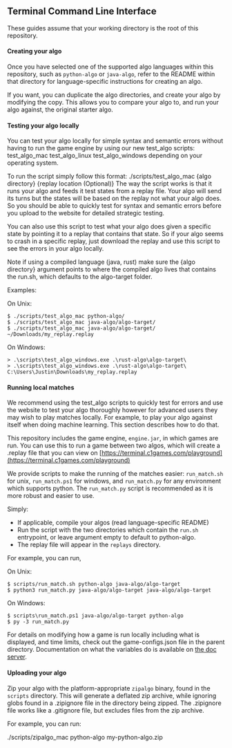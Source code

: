## Terminal Command Line Interface

These guides assume that your working directory is the root of this repository.

#### Creating your algo

Once you have selected one of the supported algo languages within this repository, such as `python-algo` 
or `java-algo`, refer to the README within that directory for language-specific instructions for 
creating an algo.

If you want, you can duplicate the algo directories, and create your algo by modifying the copy. 
This allows you to compare your algo to, and run your algo against, the original starter algo.

#### Testing your algo locally

You can test your algo locally for simple syntax and semantic errors without having to run the game engine by using our new test_algo scripts: test_algo_mac test_algo_linux test_algo_windows depending on your operating system.

To run the script simply follow this format: ./scripts/test_algo_mac {algo directory} {replay location (Optional)}
The way the script works is that it runs your algo and feeds it test states from a replay file. Your algo will send its turns but the states will be based on the replay not what your algo does. So you should be able to quickly test for syntax and semantic errors before you upload to the website for detailed strategic testing.

You can also use this script to test what your algo does given a specific state by pointing it to a replay that contains that state. So if your algo seems to crash in a specific replay, just download the replay and use this script to see the errors in your algo locally.

Note if using a compiled language (java, rust) make sure the {algo directory} argument points to where the compiled algo lives that contains the run.sh, which defaults to the algo-target folder.

Examples: 

On Unix:
```
$ ./scripts/test_algo_mac python-algo/
$ ./scripts/test_algo_mac java-algo/algo-target/
$ ./scripts/test_algo_mac java-algo/algo-target/ ~/Downloads/my_replay.replay
```
On Windows:
```
> .\scripts\test_algo_windows.exe .\rust-algo\algo-target\
> .\scripts\test_algo_windows.exe .\rust-algo\algo-target\ C:\Users\Justin\Downloads\my_replay.replay
```

#### Running local matches

We recommend using the test_algo scripts to quickly test for errors and use the website to test your algo thoroughly however for advanced users they may wish to play matches locally. For example, to play your algo against itself when doing machine learning. This section describes how to do that.

This repository includes the game engine, `engine.jar`, in which games are run. You can use this to run
a game between two algos, which will create a .replay file that you can view on 
[https://terminal.c1games.com/playground](https://terminal.c1games.com/playground)

We provide scripts to make the running of the matches easier: `run_match.sh` for unix, `run_match.ps1` 
for windows, and `run_match.py` for any environment which supports python. The `run_match.py` script is 
recommended as it is more robust and easier to use.

Simply:
- If applicable, compile your algos (read language-specific README)
- Run the script with the two directories which contain the `run.sh` entrypoint, 
or leave argument empty to default to python-algo.
- The replay file will appear in the `replays` directory.

For example, you can run,

On Unix:
```
$ scripts/run_match.sh python-algo java-algo/algo-target
$ python3 run_match.py java-algo/algo-target java-algo/algo-target
```
On Windows:
```
$ scripts\run_match.ps1 java-algo/algo-target python-algo
$ py -3 run_match.py
```

For details on modifying how a game is run locally including what is displayed, and time limits, check out the game-configs.json file in the parent directory. Documentation on what the variables do is available on [the doc server](https://docs.c1games.com/json-docs.html#config).


#### Uploading your algo

Zip your algo with the platform-appropriate `zipalgo` binary, found in the `scripts` directory. This
will generate a deflated zip archive, while ignoring globs found in a .zipignore file in the directory 
being zipped. The .zipignore file works like a .gitignore file, but excludes files from the zip archive.

For example, you can run:

./scripts/zipalgo_mac python-algo my-python-algo.zip
